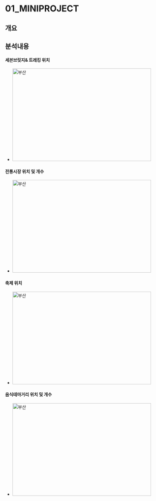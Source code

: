 # 01_MINIPROJECT
## 개요

## 분석내용

#### 세븐브릿지& 트레킹 위치
- <img src="https://ifh.cc/g/w2ylV7.jpg" width="450px" height="300px" title="세븐브릿지&트레킹" alt="부산"/>




#### 전통시장 위치 및 개수
- <img src="https://ifh.cc/g/opQxz9.jpg" width="450px" height="300px" title="전통시장" alt="부산"/>



#### 축제 위치
- <img src="https://ifh.cc/g/4CWKY4.jpg" width="450px" height="300px" title="축제" alt="부산"/>


#### 음식테마거리 위치 및 개수
- <img src="https://ifh.cc/g/Th7WM3.jpg" width="450px" height="300px" title="음식테마거리" alt="부산"/>
